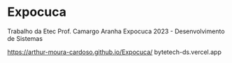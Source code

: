# Expocuca
Trabalho da Etec Prof. Camargo Aranha Expocuca 2023 - Desenvolvimento de Sistemas

https://arthur-moura-cardoso.github.io/Expocuca/
bytetech-ds.vercel.app

